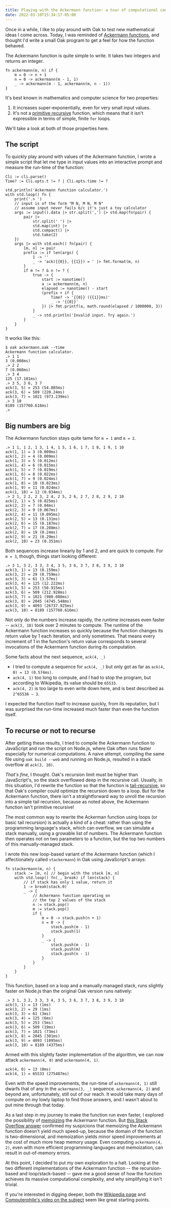 ```yaml
---
title: Playing with the Ackermann function: a tour of computational complexity
date: 2022-03-10T15:34:17-05:00
---
```


Once in a while, I like to play around with Oak to test new mathematical ideas I come across. Today, I was reminded of [Ackermann functions](https://en.wikipedia.org/wiki/Ackermann_function), and thought I'd write a small Oak program to get a feel for how the function behaved.

The Ackermann function is quite simple to write. It takes two integers and returns an integer.

```oak
fn ackermann(m, n) if {
    m = 0 -> n + 1
    n = 0 -> ackermann(m - 1, 1)
    _ -> ackermann(m - 1, ackermann(m, n - 1))
}
```
It's best known in mathematics and computer science for two properties:

1. It increases super-exponentially, even for very small input values.
2. It's not a [primitive recursive](https://en.wikipedia.org/wiki/Primitive_recursive_function) function, which means that it isn't expressible in terms of simple, finite `for` loops.

We'll take a look at both of those properties here.

## The script

To quickly play around with values of the Ackermann function, I wrote a simple script that let me type in input values into an interactive prompt and measure the run-time of the function:

```oak
Cli := cli.parse()
Time? := Cli.opts.t != ? | Cli.opts.time != ?

std.println('Ackermann function calculator.')
with std.loop() fn {
    print('.> ')
    // input is of the form "M N, M N, M N"
    // assume input never fails b/c it's just a toy calculator
    args := input().data |> str.split(',') |> std.map(fn(pair) {
        pair |>
            str.split(' ') |>
            std.map(int) |>
            std.compact() |>
            std.take(2)
    })
    args |> with std.each() fn(pair) {
        [m, n] := pair
        prefix := if len(args) {
            1 -> ''
            _ -> 'ack({{0}}, {{1}}) = ' |> fmt.format(m, n)
        }
        if m != ? & n != ? {
            true -> {
                start := nanotime()
                a := ackermann(m, n)
                elapsed := nanotime() - start
                (prefix + if {
                    Time? -> '{{0}} ({{1}}ms)'
                    _ -> '{{0}}'
                }) |> fmt.printf(a, math.round(elapsed / 1000000, 3))
            }
            _ -> std.println('Invalid input. Try again.')
        }
    }
}
```

It works like this:

```
$ oak ackermann.oak --time
Ackermann function calculator.
.> 1 1
3 (0.008ms)
.> 2 2
7 (0.068ms)
.> 3 4
125 (17.101ms)
.> 3 5, 3 6, 3 7
ack(3, 5) = 253 (54.885ms)
ack(3, 6) = 509 (220.24ms)
ack(3, 7) = 1021 (973.239ms)
.> 3 10
8189 (157760.616ms)
.>
```

## Big numbers are big

The Ackermann function stays quite tame for `m = 1` and `m = 2`.

```
.> 1 1, 1 2, 1 3, 1 4, 1 5, 1 6, 1 7, 1 8, 1 9, 1 10
ack(1, 1) = 3 (0.009ms)
ack(1, 2) = 4 (0.009ms)
ack(1, 3) = 5 (0.012ms)
ack(1, 4) = 6 (0.015ms)
ack(1, 5) = 7 (0.019ms)
ack(1, 6) = 8 (0.022ms)
ack(1, 7) = 9 (0.024ms)
ack(1, 8) = 10 (0.023ms)
ack(1, 9) = 11 (0.024ms)
ack(1, 10) = 12 (0.034ms)
.> 2 1, 2 2, 2 3, 2 4, 2 5, 2 6, 2 7, 2 8, 2 9, 2 10
ack(2, 1) = 5 (0.025ms)
ack(2, 2) = 7 (0.04ms)
ack(2, 3) = 9 (0.067ms)
ack(2, 4) = 11 (0.095ms)
ack(2, 5) = 13 (0.131ms)
ack(2, 6) = 15 (0.187ms)
ack(2, 7) = 17 (0.208ms)
ack(2, 8) = 19 (0.24ms)
ack(2, 9) = 21 (0.29ms)
ack(2, 10) = 23 (0.351ms)
```

Both sequences increase linearly by 1 and 2, and are quick to compute. For `m = 3`, though, things start looking different:

```
.> 3 1, 3 2, 3 3, 3 4, 3 5, 3 6, 3 7, 3 8, 3 9, 3 10
ack(3, 1) = 13 (0.159ms)
ack(3, 2) = 29 (0.759ms)
ack(3, 3) = 61 (3.57ms)
ack(3, 4) = 125 (12.222ms)
ack(3, 5) = 253 (50.915ms)
ack(3, 6) = 509 (212.928ms)
ack(3, 7) = 1021 (980.088ms)
ack(3, 8) = 2045 (4745.548ms)
ack(3, 9) = 4093 (26737.925ms)
ack(3, 10) = 8189 (157760.616ms)
```

Not only do the numbers increase rapidly, the runtime increases even faster -- `ack(3, 10)` took over 2 minutes to compute. The runtime of the Ackermann function increases so quickly because the function changes its return value by 1 each iteration, and only sometimes. That means every increment of 1 in the function's return value corresponds to several invocations of the Ackermann function during its computation.

Some facts about the next sequence, `ack(4, _)`

- I tried to compute a sequence for `ack(4, _)` but only got as far as `ack(4, 0) = 13 (0.574ms)`.
- `ack(4, 1)` too long to compute, and I had to stop the program, but according to Wikipedia, its value should be `65533`.
- `ack(4, 2)` is too large to even write down here, and is best described as `2^65536 − 3`.

I expected the function itself to increase quickly, from its reputation, but I was surprised the run-time increased much faster than even the function itself.

## To recurse or not to recurse

After getting these results, I tried to compile the Ackermann function to JavaScript and run the script on Node.js, where Oak often runs faster especially for numerical computations. A naive attempt, compiling the same file using `oak build --web` and running on Node.js, resulted in a stack overflow at `ack(3, 10)`.

_That's fine_, I thought. Oak's recursion limit must be higher than JavaScript's, so the stack overflowed deep in the recursive call. Usually, in this situation, I'd rewrite the function so that the function is [tail-recursive](https://en.wikipedia.org/wiki/Tail_call), so that Oak's compiler could optimize the recursion down to a loop. But for the Ackermann function, there isn't a straightforward way to unroll the recursion into a simple tail recursion, because as noted above, the Ackermann function isn't primitive recursive!

The most common way to rewrite the Ackerman function using loops (or basic tail recursion) is actually a kind of a cheat: rather than using the programming language's stack, which can overflow, we can simulate a stack manually, using a growable list of numbers. The Ackermann function then operates not on two parameters to a function, but the top two numbers of this manually-managed stack.

I wrote this new loop-based variant of the Ackermann function (which I affectionately called `stackermann`) in Oak using JavaScript's arrays:

```oak
fn stackermann(m, n) {
    stack := [m, n] // begin with the stack [m, n]
    with std.loop() fn(_, break) if len(stack) {
        // if stack has only 1 value, return it
        1 -> break(stack.0)
        _ -> {
            // Ackermann function operating on
            // the top 2 values of the stack
            n := stack.pop()
            m := stack.pop()
            if {
                m = 0 -> stack.push(n + 1)
                n = 0 -> {
                    stack.push(m - 1)
                    stack.push(1)
                }
                _ -> {
                    stack.push(m - 1)
                    stack.push(m)
                    stack.push(n - 1)
                }
            }
        }
    }
}
```

This function, based on a loop and a manually managed stack, runs slightly faster on Node.js than the original Oak version runs natively:

```
.> 3 1, 3 2, 3 3, 3 4, 3 5, 3 6, 3 7, 3 8, 3 9, 3 10
ack(3, 1) = 13 (1ms)
ack(3, 2) = 29 (1ms)
ack(3, 3) = 61 (3ms)
ack(3, 4) = 125 (6ms)
ack(3, 5) = 253 (5ms)
ack(3, 6) = 509 (19ms)
ack(3, 7) = 1021 (73ms)
ack(3, 8) = 2045 (301ms)
ack(3, 9) = 4093 (1095ms)
ack(3, 10) = 8189 (4375ms)
```

Armed with this slightly faster implementation of the algorithm, we can now attack `ackermann(4, 0)` and `ackermann(4, 1)`.

```
ack(4, 0) = 13 (0ms)
ack(4, 1) = 65533 (275487ms)
```

Even with the speed improvements, the run-time of `ackermann(4, 1)` still dwarfs that of any in the `ackermann(3, _)` sequence. `ackermann(4, 2)` and beyond are, unfortunately, still out of our reach. It would take many days of compute on my lowly laptop to find those answers, and I wasn't about to put mine through that today.

As a last step in my journey to make the function run even faster, I explored the possibility of [memoizing](https://en.wikipedia.org/wiki/Memoization) the Ackermann function. But [this Stack Overflow answer](https://stackoverflow.com/a/13088510) confirmed my suspicions that memoizing the Ackermann function doesn't yield much speed-up, because the domain of the function is two-dimensional, and memoization yields minor speed improvements at the cost of much more heap memory usage. Even computing `ackermann(4, 2)`, even with more efficient programming languages and memoization, can result in out-of-memory errors.

At this point, I decided to put my own exploration to a halt. Looking at the two different implementations of the Ackermann function -- the recursion-based and loop/stack-based -- gave me a good sense of how the function achieves its massive computational complexity, and why simplifying it isn't trivial.

If you're interested in digging deeper, both the [Wikipedia page](https://en.wikipedia.org/wiki/Ackermann_function) and [Computerphile's video on the subject](https://youtu.be/i7sm9dzFtEI) seem like great starting points.

